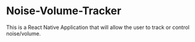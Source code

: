 # Noise-Volume-Tracker
This is a React Native Application that will allow the user to track or control noise/volume.
